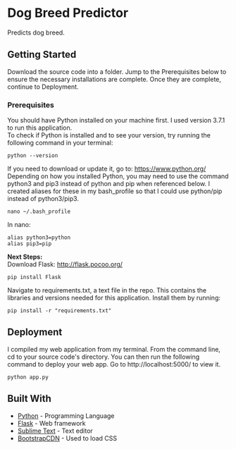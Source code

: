 # Dog Breed Predictor
Predicts dog breed.

## Getting Started

Download the source code into a folder. Jump to the Prerequisites below to ensure the necessary installations are complete.
Once they are complete, continue to Deployment.

### Prerequisites

You should have Python installed on your machine first. I used version 3.7.1 to run this application.
<br>To check if Python is installed and to see your version, try running the following command in your terminal:
```
python --version
```
If you need to download or update it, go to: https://www.python.org/
<br>
Depending on how you installed Python, you may need to use the command python3 and pip3 instead of python and pip when referenced below. I created aliases for these in my bash_profile so that I could use python/pip instead of python3/pip3.
```
nano ~/.bash_profile
```
In nano:
```
alias python3=python
alias pip3=pip
```
**Next Steps:**
<br>
Download Flask: http://flask.pocoo.org/
```
pip install Flask
```
Navigate to requirements.txt, a text file in the repo. This contains the libraries and versions needed for this application.
Install them by running:
```
pip install -r "requirements.txt"
```


## Deployment

I compiled my web application from my terminal. From the command line, cd to your source code's
directory. You can then run the following command to deploy your web app. Go to http://localhost:5000/ to view it.
```
python app.py
```

## Built With

* [Python](https://www.python.org/) - Programming Language
* [Flask](http://flask.pocoo.org/) - Web framework
* [Sublime Text](https://www.sublimetext.com/) - Text editor
* [BootstrapCDN](https://www.bootstrapcdn.com/) - Used to load CSS
